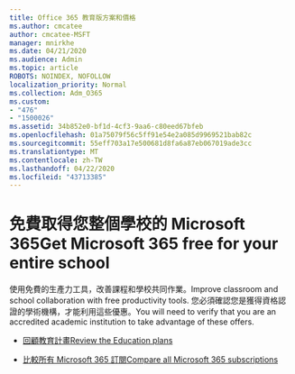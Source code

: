 ```yaml
---
title: Office 365 教育版方案和價格
ms.author: cmcatee
author: cmcatee-MSFT
manager: mnirkhe
ms.date: 04/21/2020
ms.audience: Admin
ms.topic: article
ROBOTS: NOINDEX, NOFOLLOW
localization_priority: Normal
ms.collection: Adm_O365
ms.custom:
- "476"
- "1500026"
ms.assetid: 34b852e0-bf1d-4cf3-9aa6-c80eed67bfeb
ms.openlocfilehash: 01a75079f56c5ff91e54e2a085d9969521bab82c
ms.sourcegitcommit: 55eff703a17e500681d8fa6a87eb067019ade3cc
ms.translationtype: MT
ms.contentlocale: zh-TW
ms.lasthandoff: 04/22/2020
ms.locfileid: "43713385"
---
```

# <a name="get-microsoft-365-free-for-your-entire-school"></a><span data-ttu-id="faf36-102">免費取得您整個學校的 Microsoft 365</span><span class="sxs-lookup"><span data-stu-id="faf36-102">Get Microsoft 365 free for your entire school</span></span>

<span data-ttu-id="faf36-103">使用免費的生產力工具，改善課程和學校共同作業。</span><span class="sxs-lookup"><span data-stu-id="faf36-103">Improve classroom and school collaboration with free productivity tools.</span></span> <span data-ttu-id="faf36-104">您必須確認您是獲得資格認證的學術機構，才能利用這些優惠。</span><span class="sxs-lookup"><span data-stu-id="faf36-104">You will need to verify that you are an accredited academic institution to take advantage of these offers.</span></span>
  
- [<span data-ttu-id="faf36-105">回顧教育計畫</span><span class="sxs-lookup"><span data-stu-id="faf36-105">Review the Education plans</span></span>](https://products.office.com/academic/compare-office-365-education-plans)

- [<span data-ttu-id="faf36-106">比較所有 Microsoft 365 訂閱</span><span class="sxs-lookup"><span data-stu-id="faf36-106">Compare all Microsoft 365 subscriptions</span></span>](https://products.office.com/business/compare-more-office-365-for-business-plans)